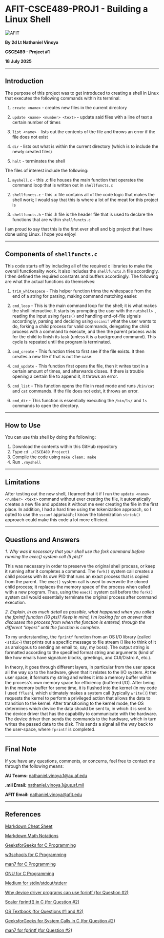 # AFIT-CSCE489-PROJ1 - Building a Linux Shell

![AFIT](https://www.afit.edu/images/seals/fp_ENG_w.png)

**By 2d Lt Nathaniel Vinoya**

**CSCE489 - Project #1**

**18 July 2025**

------------------

## Introduction

The purpose of this project was to get introduced to creating a shell in Linux that executes the following commands within its terminal:

1. `create <name>` - creates new files in the current directory

2. `update <name> <number> <text>` - update said files with a line of text a certain number of times

3. `list <name>` - lists out the contents of the file and throws an error if the file does not exist

4. `dir` - lists out what is within the current directory (which is to include the newly created files)

5. `halt` - terminates the shell


The files of interest include the following:

1. `myshell.c` - this .c file houses the main function that operates the command loop that is written out in `shellfuncts.c`

2. `shellfuncts.c` - this .c file contains all of the code logic that makes the shell work; I would say that this is where a lot of the meat for this project is

3. `shellfuncts.h` - this .h file is the header file that is used to declare the functions that are within `shellfuncts.c`

I am proud to say that this is the first ever shell and big project that I have done using Linux. I hope you enjoy!

------------------

## Components of `shellfuncts.c`

This code starts off by including all of the required c libraries to make the overall functionality work. It also includes the `shellfuncts.h` file accordingly. I then defined the required constants and buffers accordingly. The following are what the actual functions do themselves:

1. `trim_whitespace` - This helper function trims the whitespace from the end of a string for parsing, making command matching easier.

2. `cmd_loop` - This is the main command loop for the shell; it is what makes the shell interactive. It starts by prompting the user with the `nutshell> `, reading the input using `fgets()` and handling end-of-file signals accordingly, parsing and deciding using `sscanif` what the user wants to do, forking a child process for valid commands, delegating the child process with a command to execute, and then the parent process waits for the child to finish its task (unless it is a background command). This cycle is repeated until the program is terminated.

3. `cmd_create` - This function tries to first see if the file exists. It then creates a new file if that is not the case.

4. `cmd_update` - This function first opens the file, then it writes text in a certain amount of times, and afterwards closes. If there is trouble opening a certain file to append it, it throws an error.

5. `cmd_list` - This function opens the file in read mode and runs `/bin/cat` and `cat` commands. If the file does not exist, it throws an error.

6. `cmd_dir` - This function is essentially executing the `/bin/ls/` and `ls` commands to open the directory.


------------------

## How to Use

You can use this shell by doing the following:

1. Download the contents within this GitHub repository
2. Type `cd ./CSCE489_Project1`
3. Compile the code using `make clean; make`
4. Run `./myshell`

------------------

## Limitations

After testing out the new shell, I learned that it if I run the `update <name> <number> <text>` command without ever creating the file, it automatically creates a new file and updates it without me ever creating the file in the first place. In addition, I had a hard time using the tokenization approach, so I opted to use the `sscanf` approach; I know the tokenization `strtok()` approach could make this code a lot more efficient.

------------------

## Questions and Answers

*1. Why was it necessary that your shell use the fork command before running the exec() system call (5 pts)?*

This was necessary in order to preserve the original shell process, or keep it running after it completes a command. The `fork()` system call creates a child process with its own PID that runs an exact process that is copied from the parent. The `exec()` system call is used to overwrite the cloned child process; it replaces the memory space of the process when called with a new program. Thus, using the `exec()` system call before the `fork()` system call would essentially terminate the original process after command execution.

*2. Explain, in as much detail as possible, what happened when you called the fprintf function (10 pts)? Keep in mind, I'm looking for an answer that discusses the process from when the function is entered, through the different "layers" until the function is complete.*

To my understanding, the `fprintf` function from an OS I/O library (called `<stdio>`) that prints out a specific message to file stream (I like to think of it as analogous to sending an email to, say, my boss). The output string is formatted according to the specified format string and arguments (kind of like how emails have signature blocks, greetings, and CUI/Distro A, etc.).

In theory, it goes through different layers, in particular from the user space all the way up to the hardware, given that it relates to the I/O system. At the user space, it formats my string and writes it into a memory buffer within the process's own memory space for efficiency (buffered I/O). After being in the memory buffer for some time, it is flushed into the kernel (in my code I used `fflush`), which ultimately makes a system call (typically `write()`) that requests the kernel to perform a privileged action that allows the data to transition to the kernel. After transitioning to the kernel mode, the OS determines which device the data should be sent to, in which it is sent to the device driver that has the capability to communicate with the hardware. The device driver then sends the commands to the hardware, which in turn writes the passed data to the disk. This sends a signal all the way back to the user-space, where `fprintf` is completed.

------------------

## Final Note

If you have any questions, comments, or concerns, feel free to contact me through the following means:

**AU Teams:** nathaniel.vinoya.1@au.af.edu

**.mil Email:** nathaniel.vinoya.1@us.af.mil

**AFIT Email:** nathaniel.vinoya@afit.edu

------------------

## References

[Markdown Cheat Sheet](https://data.templateroller.com/pdf_docs_html/2637/26371/2637133/page_1_thumb_950.png)

[Markdown Math Notations](https://www.upyesp.org/posts/makrdown-vscode-math-notation/)

[GeeksforGeeks for C Programming](https://www.geeksforgeeks.org)

[w3schools for C Programming](https://www.w3schools.com/)

[man7 for C Programming](https://man7.org/linux/man-pages/index.html)

[GNU for C Programming](https://www.gnu.org/software/gnu-c-manual/gnu-c-manual.html)

[Medium for stdin/stdout/stderr](https://medium.com/@c2w.extras/mastering-input-output-and-error-handling-in-c-programming-using-stdin-stdout-and-stderr-3b7cc426ef51)

[Why device driver programs can use fprintf (for Question #2)](https://www.linuxquestions.org/questions/linux-software-2/why-device-driver-programs-can-use-fprintf-4175443108/)

[Scaler fprintf() in C (for Question #2)](https://www.scaler.com/topics/fprintf-in-c/)

[OS Textbook (for Questions #1 and #2)](https://drive.google.com/file/d/1AFRyycszmrdGeOywOkMrV1CxjNg0Qj7P/view?usp=sharing)

[GeeksforGeeks for System Calls in C (for Question #2)](https://www.geeksforgeeks.org/operating-systems/introduction-of-system-call/)

[man7 for fprintf (for Question #2)](https://man7.org/linux/man-pages/man3/fprintf.3.html)

